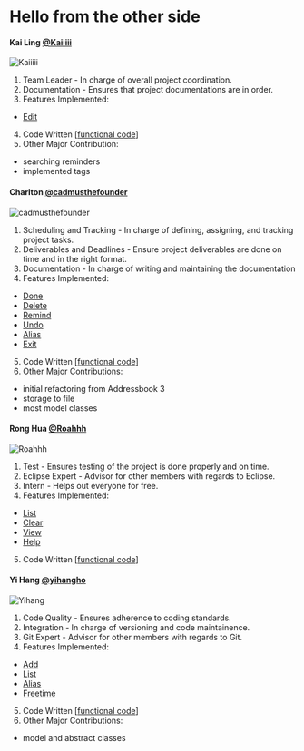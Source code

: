 # Hello from the other side

#### Kai Ling [@Kaiiiii](https://github.com/Kaiiiii)

![Kaiiiii](https://github.com/Kaiiiii.png?size=150)

1. Team Leader - In charge of overall project coordination.
2. Documentation - Ensures that project documentations are in order.
3. Features Implemented:
  - [Edit](https://github.com/CS2103AUG2016-W11-C1/main/blob/master/doc/UserGuide.md#edit)
4. Code Written [[functional code](https://github.com/CS2103AUG2016-W11-C1/main/blob/master/collated/main/A0127694U.md)]
5. Other Major Contribution: 
  - searching reminders 
  - implemented tags

#### Charlton [@cadmusthefounder](https://github.com/cadmusthefounder)

![cadmusthefounder](https://github.com/cadmusthefounder.png?size=150)

1. Scheduling and Tracking - In charge of defining, assigning, and tracking project tasks.
2. Deliverables and Deadlines - Ensure project deliverables are done on time and in the right format.
3. Documentation - In charge of writing and maintaining the documentation
3. Features Implemented:
  - [Done](https://github.com/CS2103AUG2016-W11-C1/main/blob/master/doc/UserGuide.md#done)
  - [Delete](https://github.com/CS2103AUG2016-W11-C1/main/blob/master/doc/UserGuide.md#delete)
  - [Remind](https://github.com/CS2103AUG2016-W11-C1/main/blob/master/doc/UserGuide.md#remind)
  - [Undo](https://github.com/CS2103AUG2016-W11-C1/main/blob/master/doc/UserGuide.md#undo)
  - [Alias](https://github.com/CS2103AUG2016-W11-C1/main/blob/master/doc/UserGuide.md#alias)
  - [Exit](https://github.com/CS2103AUG2016-W11-C1/main/blob/master/doc/UserGuide.md#exit)
5. Code Written [[functional code](https://github.com/CS2103AUG2016-W11-C1/main/blob/master/doc/UserGuide.md#view)]
6. Other Major Contributions: 
  - initial refactoring from Addressbook 3 
  - storage to file 
  - most model classes

#### Rong Hua [@Roahhh](https://github.com/Roahhh)

![Roahhh](https://github.com/Roahhh.png?size=150)

1. Test - Ensures testing of the project is done properly and on time.
2. Eclipse Expert - Advisor for other members with regards to Eclipse.
3. Intern - Helps out everyone for free.
4. Features Implemented:
  - [List](https://github.com/CS2103AUG2016-W11-C1/main/blob/master/doc/UserGuide.md#list)
  - [Clear](https://github.com/CS2103AUG2016-W11-C1/main/blob/master/doc/UserGuide.md#clear)
  - [View](https://github.com/CS2103AUG2016-W11-C1/main/blob/master/doc/UserGuide.md#view)
  - [Help](https://github.com/CS2103AUG2016-W11-C1/main/blob/master/doc/UserGuide.md#help)
5. Code Written [[functional code](https://github.com/CS2103AUG2016-W11-C1/main/blob/master/collated/main/A1234567A.md)]

#### Yi Hang [@yihangho](https://github.com/yihangho)

![Yihang](https://github.com/yihangho.png?size=150)

1. Code Quality - Ensures adherence to coding standards.
2. Integration - In charge of versioning and code maintainence.
3. Git Expert - Advisor for other members with regards to Git.
4. Features Implemented: 
  - [Add](https://github.com/CS2103AUG2016-W11-C1/main/blob/master/doc/UserGuide.md#add)
  - [List](https://github.com/CS2103AUG2016-W11-C1/main/blob/master/doc/UserGuide.md#list)
  - [Alias](https://github.com/CS2103AUG2016-W11-C1/main/blob/master/doc/UserGuide.md#alias)
  - [Freetime](https://github.com/CS2103AUG2016-W11-C1/main/blob/master/doc/UserGuide.md#freetime)
5. Code Written [[functional code](https://github.com/CS2103AUG2016-W11-C1/main/blob/master/collated/main/A0144915A.md)]
6. Other Major Contributions: 
  - model and abstract classes
